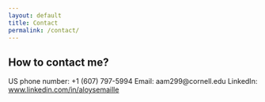 ```yaml
---
layout: default
title: Contact
permalink: /contact/
---
```


<div class="contact-section">
  <h2>How to contact me?</h2>
  <p>
    US phone number: +1 (607) 797-5994
    Email: aam299@cornell.edu
    LinkedIn: <a href="https://www.linkedin.com/in/aloysemaille" target="_blank">www.linkedin.com/in/aloysemaille</a>
  </p>
</div>